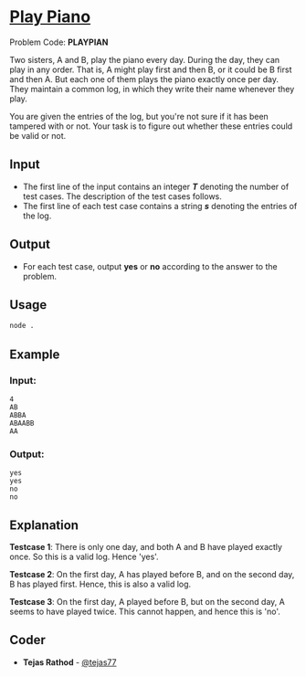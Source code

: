 
# [Play Piano](https://www.codechef.com/problems/PLAYPIAN)
Problem Code: **PLAYPIAN**

Two sisters, A and B, play the piano every day. During the day, they can play in any order. That is, A might play first and then B, or it could be B first and then A. But each one of them plays the piano exactly once per day. They maintain a common log, in which they write their name whenever they play.

You are given the entries of the log, but you're not sure if it has been tampered with or not. Your task is to figure out whether these entries could be valid or not.

## Input

- The first line of the input contains an integer **_T_** denoting the number of test cases. The description of the test cases follows.
- The first line of each test case contains a string **_s_** denoting the entries of the log.

## Output

- For each test case, output **yes** or **no** according to the answer to the problem.



## Usage
```sh
node .
```
## Example
### Input:
```
4
AB
ABBA
ABAABB
AA
```
### Output:
```
yes
yes
no
no
```
## Explanation

**Testcase 1**: There is only one day, and both A and B have played exactly once. So this is a valid log. Hence 'yes'.

**Testcase 2**: On the first day, A has played before B, and on the second day, B has played first. Hence, this is also a valid log.

**Testcase 3**: On the first day, A played before B, but on the second day, A seems to have played twice. This cannot happen, and hence this is 'no'.

## Coder

* **Tejas Rathod** - [@tejas77](https://github.com/tejas77)
